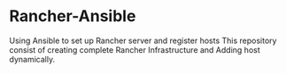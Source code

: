 # Rancher-Ansible
Using Ansible to set up Rancher server and register hosts
This repository consist of creating complete Rancher Infrastructure and Adding host dynamically.
